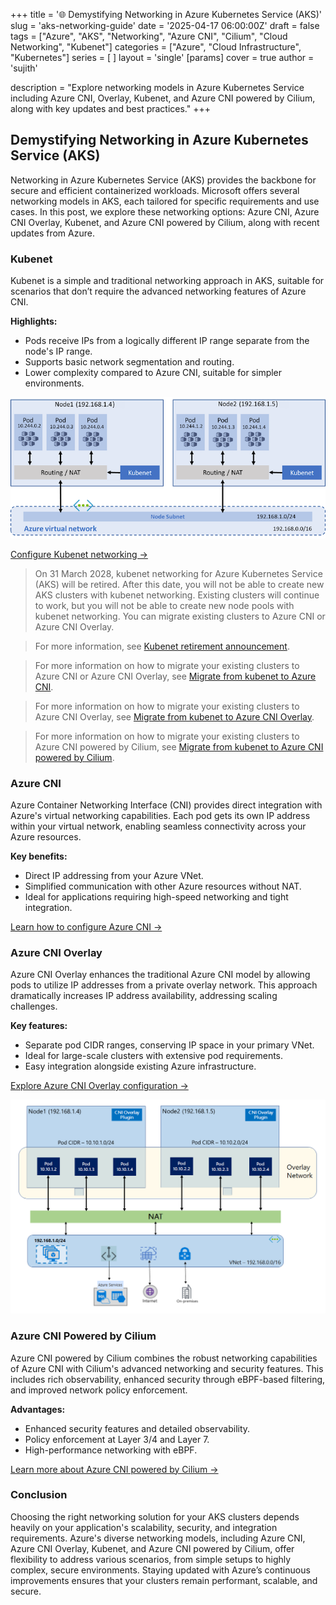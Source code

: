 +++
title = '🌐 Demystifying Networking in Azure Kubernetes Service (AKS)'
slug = 'aks-networking-guide'
date = '2025-04-17 06:00:00Z'
draft = false
tags = ["Azure", "AKS", "Networking", "Azure CNI", "Cilium", "Cloud Networking", "Kubenet"]
categories = ["Azure", "Cloud Infrastructure", "Kubernetes"]
series = [ ]
layout = 'single'
[params]
  cover = true
  author = 'sujith'

description = "Explore networking models in Azure Kubernetes Service including Azure CNI, Overlay, Kubenet, and Azure CNI powered by Cilium, along with key updates and best practices."
+++

## Demystifying Networking in Azure Kubernetes Service (AKS)

Networking in Azure Kubernetes Service (AKS) provides the backbone for secure and efficient containerized workloads. Microsoft offers several networking models in AKS, each tailored for specific requirements and use cases. In this post, we explore these networking options: Azure CNI, Azure CNI Overlay, Kubenet, and Azure CNI powered by Cilium, along with recent updates from Azure.

### Kubenet

Kubenet is a simple and traditional networking approach in AKS, suitable for scenarios that don’t require the advanced networking features of Azure CNI.

**Highlights:**

- Pods receive IPs from a logically different IP range separate from the node's IP range.
- Supports basic network segmentation and routing.
- Lower complexity compared to Azure CNI, suitable for simpler environments.

![alt text](img/kubenet.png)

[Configure Kubenet networking →](https://learn.microsoft.com/en-us/azure/aks/configure-kubenet)

> On 31 March 2028, kubenet networking for Azure Kubernetes Service (AKS) will be retired.
> After this date, you will not be able to create new AKS clusters with kubenet networking. Existing clusters will continue to work, but you will not be able to create new node pools with kubenet networking. You can migrate existing clusters to Azure CNI or Azure CNI Overlay.

> For more information, see [Kubenet retirement announcement](https://learn.microsoft.com/en-us/azure/aks/kubenet-retirement).

> For more information on how to migrate your existing clusters to Azure CNI or Azure CNI Overlay, see [Migrate from kubenet to Azure CNI](https://learn.microsoft.com/en-us/azure/aks/migrate-kubenet-to-azure-cni).

> For more information on how to migrate your existing clusters to Azure CNI Overlay, see [Migrate from kubenet to Azure CNI Overlay](https://learn.microsoft.com/en-us/azure/aks/migrate-kubenet-to-azure-cni-overlay).

> For more information on how to migrate your existing clusters to Azure CNI powered by Cilium, see [Migrate from kubenet to Azure CNI powered by Cilium](https://learn.microsoft.com/en-us/azure/aks/migrate-kubenet-to-azure-cni-powered-by-cilium).

### Azure CNI

Azure Container Networking Interface (CNI) provides direct integration with Azure's virtual networking capabilities. Each pod gets its own IP address within your virtual network, enabling seamless connectivity across your Azure resources.

**Key benefits:**

- Direct IP addressing from your Azure VNet.
- Simplified communication with other Azure resources without NAT.
- Ideal for applications requiring high-speed networking and tight integration.

[Learn how to configure Azure CNI →](https://learn.microsoft.com/en-us/azure/aks/configure-azure-cni?tabs=configure-networking-portal)

### Azure CNI Overlay

Azure CNI Overlay enhances the traditional Azure CNI model by allowing pods to utilize IP addresses from a private overlay network. This approach dramatically increases IP address availability, addressing scaling challenges.

**Key features:**

- Separate pod CIDR ranges, conserving IP space in your primary VNet.
- Ideal for large-scale clusters with extensive pod requirements.
- Easy integration alongside existing Azure infrastructure.

[Explore Azure CNI Overlay configuration →](https://learn.microsoft.com/en-us/azure/aks/azure-cni-overlay?tabs=kubectl)

![alt text](img/azure-cni-overlay.png)

### Azure CNI Powered by Cilium

Azure CNI powered by Cilium combines the robust networking capabilities of Azure CNI with Cilium's advanced networking and security features. This includes rich observability, enhanced security through eBPF-based filtering, and improved network policy enforcement.

**Advantages:**

- Enhanced security features and detailed observability.
- Policy enforcement at Layer 3/4 and Layer 7.
- High-performance networking with eBPF.

[Learn more about Azure CNI powered by Cilium →](https://learn.microsoft.com/en-us/azure/aks/azure-cni-powered-by-cilium)

### Conclusion

Choosing the right networking solution for your AKS clusters depends heavily on your application's scalability, security, and integration requirements. Azure's diverse networking models, including Azure CNI, Azure CNI Overlay, Kubenet, and Azure CNI powered by Cilium, offer flexibility to address various scenarios, from simple setups to highly complex, secure environments. Staying updated with Azure’s continuous improvements ensures that your clusters remain performant, scalable, and secure.
